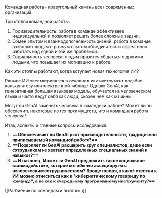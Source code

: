 
Командная работа - краеугольный камень всех современных организаций.

Три столпа командной работы: 
1. Производительность: работа в команде эффективнее индивидуальной и позволяет решать более сложные задачи.
2. Обмен опытом и взаимодополняемость знаний: работа в команде позволяет людям с разным опытом объединяться и эффективно работать над одной и той же проблемой.
3. Социальность человека: людям нравится общаться с другими людьми, что повышает их мотивацию к работе.

Как эти столпы работают, когда вступает новая технология ИИ?

Раньше ИИ рассматривался в основном как инструмент подобно калькулятору или электронной таблице. Однако GenAI, как генеративная большая языковая модель, обучается на человеческом языке и часто ведут себя как люди, скорее чем как машины.  

Могут ли GenAI заменить человека в командной работе?
Может ли он обеспечить некоторые из тех преимуществ, что и командная работа человека?

Итак, аспекты и главные вопросы исследования:
1) **==Обеспечивает ли GenAI рост производительности, традиционно приписываемый командной работе?==** 
2) **==Позволяет ли GenAI расширить круг специалистов, даже если сотрудникам не хватает определенных специальных знаний и навыков?==** 
3) **==И наконец, Может ли GenAI предложить такое социальное взаимодействие, которое мы обычно ассоциируем с человеческим сотрудничеством? Проще говоря, в какой степени к ИИ можно относиться как к "кибернетическому товарищу по команде", а не как к очередному программному инструменту?==**

[[Разбиение по командам и выйгрыш]]
